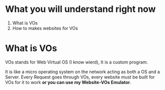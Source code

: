# What you will understand right now
1. What is VOs
2. How to makes websites for VOs

# What is VOs
VOs stands for Web Virtual OS (I know wierd), It is a custom program.

It is like a micro operating system on the network acting as both a OS and a Server. Every Request goes through VOs, every website must be built for VOs for it to work **or you can use my Website-VOs Emulator**.